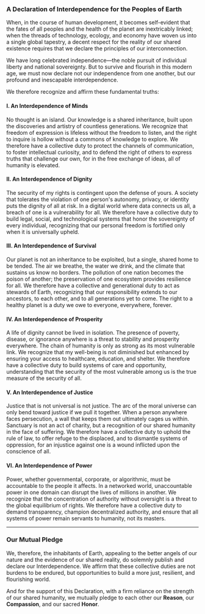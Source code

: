 ### **A Declaration of Interdependence for the Peoples of Earth**

When, in the course of human development, it becomes self-evident that the fates of all peoples and the health of the planet are inextricably linked; when the threads of technology, ecology, and economy have woven us into a single global tapestry, a decent respect for the reality of our shared existence requires that we declare the principles of our interconnection.

We have long celebrated independence—the noble pursuit of individual liberty and national sovereignty. But to survive and flourish in this modern age, we must now declare not our independence from one another, but our profound and inescapable interdependence.

We therefore recognize and affirm these fundamental truths:

#### **I. An Interdependence of Minds**

No thought is an island. Our knowledge is a shared inheritance, built upon the discoveries and artistry of countless generations. We recognize that freedom of expression is lifeless without the freedom to listen, and the right to inquire is hollow without a commons of knowledge to explore. We therefore have a collective duty to protect the channels of communication, to foster intellectual curiosity, and to defend the right of others to express truths that challenge our own, for in the free exchange of ideas, all of humanity is elevated.

#### **II. An Interdependence of Dignity**

The security of my rights is contingent upon the defense of yours. A society that tolerates the violation of one person's autonomy, privacy, or identity puts the dignity of all at risk. In a digital world where data connects us all, a breach of one is a vulnerability for all. We therefore have a collective duty to build legal, social, and technological systems that honor the sovereignty of every individual, recognizing that our personal freedom is fortified only when it is universally upheld.

#### **III. An Interdependence of Survival**

Our planet is not an inheritance to be exploited, but a single, shared home to be tended. The air we breathe, the water we drink, and the climate that sustains us know no borders. The pollution of one nation becomes the poison of another; the preservation of one ecosystem provides resilience for all. We therefore have a collective and generational duty to act as stewards of Earth, recognizing that our responsibility extends to our ancestors, to each other, and to all generations yet to come. The right to a healthy planet is a duty we owe to everyone, everywhere, forever.

#### **IV. An Interdependence of Prosperity**

A life of dignity cannot be lived in isolation. The presence of poverty, disease, or ignorance anywhere is a threat to stability and prosperity everywhere. The chain of humanity is only as strong as its most vulnerable link. We recognize that my well-being is not diminished but enhanced by ensuring your access to healthcare, education, and shelter. We therefore have a collective duty to build systems of care and opportunity, understanding that the security of the most vulnerable among us is the true measure of the security of all.

#### **V. An Interdependence of Justice**

Justice that is not universal is not justice. The arc of the moral universe can only bend toward justice if we pull it together. When a person anywhere faces persecution, a wall that keeps them out ultimately cages us within. Sanctuary is not an act of charity, but a recognition of our shared humanity in the face of suffering. We therefore have a collective duty to uphold the rule of law, to offer refuge to the displaced, and to dismantle systems of oppression, for an injustice against one is a wound inflicted upon the conscience of all.

#### **VI. An Interdependence of Power**

Power, whether governmental, corporate, or algorithmic, must be accountable to the people it affects. In a networked world, unaccountable power in one domain can disrupt the lives of millions in another. We recognize that the concentration of authority without oversight is a threat to the global equilibrium of rights. We therefore have a collective duty to demand transparency, champion decentralized authority, and ensure that all systems of power remain servants to humanity, not its masters.

* * *

### **Our Mutual Pledge**

We, therefore, the inhabitants of Earth, appealing to the better angels of our nature and the evidence of our shared reality, do solemnly publish and declare our Interdependence. We affirm that these collective duties are not burdens to be endured, but opportunities to build a more just, resilient, and flourishing world.

And for the support of this Declaration, with a firm reliance on the strength of our shared humanity, we mutually pledge to each other our **Reason**, our **Compassion**, and our sacred **Honor**.
